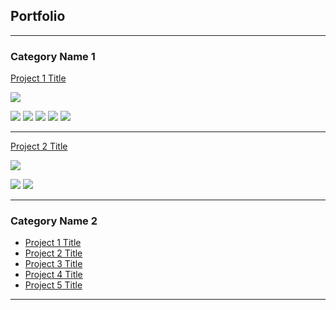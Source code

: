 ## Portfolio

---

### Category Name 1 

[Project 1 Title](/sample_page)

<img src="images/dummy_thumbnail.jpg?raw=true"/>

[![](https://img.shields.io/badge/Jupyter-white?logo=Jupyter)](#)
[![](https://img.shields.io/badge/Python-white?logo=Python)](#) 
[![](https://img.shields.io/badge/Pandas-white?logo=Pandas)](#)
[![](https://img.shields.io/badge/NumPy-white?logo=NumPy)](#)
[![](https://img.shields.io/badge/statsmodels-white?logo=statsmodels)](#)

---

[Project 2 Title](http://example.com/)

<img src="images/dummy_thumbnail.jpg?raw=true"/>

[![](https://img.shields.io/badge/PostgreSQL-white?logo=PostgreSQL)](#)
[![](https://img.shields.io/badge/Tableau-white?logo=Tableau)](#)

<!--
[![](https://img.shields.io/badge/PyTorch-white?logo=pytorch)](#)
[![](https://img.shields.io/badge/Twitter-white?logo=Twitter)](#)
[![](https://img.shields.io/badge/HuggingFace_Transformers-white?logo=huggingface)](#)
[![](https://img.shields.io/badge/NumPy-black?logo=NumPy)](#)
[![](https://img.shields.io/badge/Pandas-grey?logo=Pandas)](#)
[![](https://img.shields.io/badge/MongoDB-white?logo=MongoDB)](#)
[![](https://img.shields.io/badge/Tableau-black?logo=Tableau)](#)
[![](https://img.shields.io/badge/PostgreSQL-black?logo=PostgreSQL)](#)
-->
---

### Category Name 2

- [Project 1 Title](http://example.com/)
- [Project 2 Title](http://example.com/)
- [Project 3 Title](http://example.com/)
- [Project 4 Title](http://example.com/)
- [Project 5 Title](http://example.com/)

---

<!-- <p style="font-size:11px">Page template forked from <a href="https://github.com/evanca/quick-portfolio">evanca</a></p> -->
<!-- Remove above link if you don't want to attibute -->
